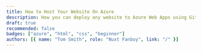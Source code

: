 ```yaml
---
title: How to Host Your Website On Azure
description: How you can deploy any website to Azure Web Apps using Github Actions for continuous deployment
draft: true
recommended: false
badges: ["azure", "html", "css", "beginner"]
authors: [{ name: "Tom Smith", role: "Nuxt Fanboy", link: "/" }]
---
```

